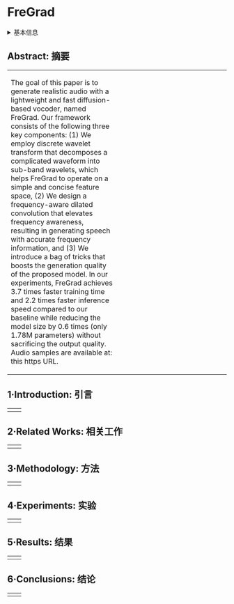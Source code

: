 # FreGrad

<details>
<summary>基本信息</summary>

- 标题: "FreGrad: Lightweight and Fast Frequency-aware Diffusion Vocoder"
- 作者:
  - 01 Tan Dat Nguyen,
  - 02 Ji-Hoon Kim,
  - 03 Youngjoon Jang,
  - 04 Jaehun Kim,
  - 05 Joon Son Chung
- 链接:
  - [ArXiv](https://arxiv.org/abs/2401.10032)
  - [Publication](https://doi.org/10.1109/ICASSP48485.2024.10447251)
  - [Github]()
  - [Demo](https://mm.kaist.ac.kr/projects/FreGrad)
- 文件:
  - [ArXiv](_PDF/2401.10032v1__FreGrad__Lightweight_and_Fast_Frequency-aware_Diffusion_Vocoder.pdf)
  - [Publication](_PDF/2401.10032p0__FreGrad__ICASSP2024.pdf)

</details>

## Abstract: 摘要

<table><tr><td width="50%">

The goal of this paper is to generate realistic audio with a lightweight and fast diffusion-based vocoder, named FreGrad.
Our framework consists of the following three key components: (1) We employ discrete wavelet transform that decomposes a complicated waveform into sub-band wavelets, which helps FreGrad to operate on a simple and concise feature space, (2) We design a frequency-aware dilated convolution that elevates frequency awareness, resulting in generating speech with accurate frequency information, and (3) We introduce a bag of tricks that boosts the generation quality of the proposed model.
In our experiments, FreGrad achieves 3.7 times faster training time and 2.2 times faster inference speed compared to our baseline while reducing the model size by 0.6 times (only 1.78M parameters) without sacrificing the output quality.
Audio samples are available at: this https URL.

</td><td>

</td></tr></table>

## 1·Introduction: 引言

<table><tr><td width="50%">

</td><td>

</td></tr></table>

## 2·Related Works: 相关工作

<table><tr><td width="50%">

</td><td>

</td></tr></table>

## 3·Methodology: 方法

<table><tr><td width="50%">

</td><td>

</td></tr></table>

## 4·Experiments: 实验

<table><tr><td width="50%">

</td><td>

</td></tr></table>

## 5·Results: 结果

<table><tr><td width="50%">

</td><td>

</td></tr></table>

## 6·Conclusions: 结论

<table><tr><td width="50%">

</td><td>

</td></tr></table>
